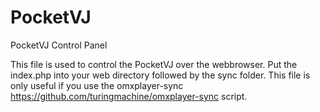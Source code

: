 PocketVJ
========

PocketVJ Control Panel


This file is used to control the PocketVJ over the webbrowser.
Put the index.php into your web directory followed by the sync folder.
This file is only useful if you use the omxplayer-sync https://github.com/turingmachine/omxplayer-sync script.
